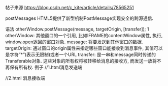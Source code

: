 帖子来源
https://blog.csdn.net/c_kite/article/details/78565251

postMessages
HTML5提供了新型机制PostMessage实现安全的跨源通信.

语法
otherWindow.postMessage(message, targetOrigin, [transfer]);
1
otherWindow: 其他窗口的一个引用, 比如IFRAME的contentWindow属性, 执行, window.open返回的窗口对象.
message: 将要发送到其他窗口的数据.
targetOrigin: 通过窗口的origin属性来指定哪些窗口能接收到消息事件, 其值可以是字符”*”(表示无限制)或者一个URL
transfer: 是一串和message同时传递的Transferable对象. 这些对象的所有权将被转移给消息的接收方, 而发送一放将不再保有所有权.
例子
//1.html消息发送端

<!DOCTYPE html>
<html lang="en">
<head>
  <meta charset="UTF-8">
  <meta name="viewport" content="width=device-width, initial-scale=1.0">
  <meta http-equiv="X-UA-Compatible" content="ie=edge">
  <title>消息发送端</title>
</head>
<body>
  <script>
    (function () {
      //模拟数据
      let message = [
        'hi',
        'hello',
        'liuxuan',
        'jizemingbu',
        'daqiaoweijiu',
      ];
      //随机获取message信息, 真实环境是从服务端获取数据
      let getMessage = function () {
        let index = Math.floor(Math.random() * 10);
        return message[index] || null
      }

      let postMessageLoop = function () {
        let randomTime = Math.floor(Math.random() * 1000);
        setTimeout(() => {
          let message = getMessage();
          if (message !== null) {
            window.parent.postMessage(message, 'http://localhost:8088');
          }
          postMessageLoop();
        }, randomTime);
      }
      postMessageLoop();
    })()
  </script>
</body>
</html>

//2.html 消息接收端

<!DOCTYPE html>
<html lang="en">
<head>
  <meta charset="UTF-8">
  <meta name="viewport" content="width=device-width, initial-scale=1.0">
  <meta http-equiv="X-UA-Compatible" content="ie=edge">
  <title>消息接收端</title>
</head>
<body>
  <ul id="messageList"></ul>
  <iframe id="postWindow" src="1.html" style="display:none"></iframe>
  <script>
    (function (w) {
      let doc = w.document;
      let msgList = doc.querySelector('#messageList');
      let handler = function (msg) {
        let li = doc.createElement('li');
        li.innerText = msg;
        msgList.appendChild(li);//把消息显示
      }

      //监视postMessage发送的消息
      w.addEventListener('message', function (event) {
        if (event.origin === 'http://localhost:8088') {
          handler(event.data);
        }
      }, false);
    })(window)
  </script>
</body>
</html>
